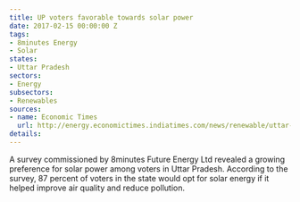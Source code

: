 ```yaml
---
title: UP voters favorable towards solar power
date: 2017-02-15 00:00:00 Z
tags:
- 8minutes Energy
- Solar
states:
- Uttar Pradesh
sectors:
- Energy
subsectors:
- Renewables
sources:
- name: Economic Times
  url: http://energy.economictimes.indiatimes.com/news/renewable/uttar-pradesh-voters-want-solar-power-reveals-survey/57032223
details: 
---
```


A survey commissioned by 8minutes Future Energy Ltd revealed a growing preference for solar power among voters in Uttar Pradesh. According to the survey, 87 percent of voters in the state would opt for solar energy if it helped improve air quality and reduce pollution.
